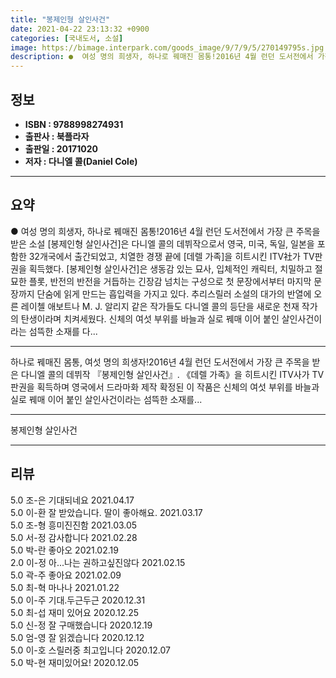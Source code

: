 ```yaml
---
title: "봉제인형 살인사건"
date: 2021-04-22 23:13:32 +0900
categories: [국내도서, 소설]
image: https://bimage.interpark.com/goods_image/9/7/9/5/270149795s.jpg
description: ●  여성 명의 희생자, 하나로 꿰매진 몸통!2016년 4월 런던 도서전에서 가장 큰 주목을 받은 소설 [봉제인형 살인사건]은 다니엘 콜의 데뷔작으로서 영국, 미국, 독일, 일본을 포함한 32개국에서 출간되었고, 치열한 경쟁 끝에 [데렐 가족]을 히트시킨 ITV社가 TV판권을 획득했다. [봉제인형 살인사
---
```


## **정보**

- **ISBN : 9788998274931**
- **출판사 : 북플라자**
- **출판일 : 20171020**
- **저자 : 다니엘 콜(Daniel Cole)**

------



## **요약**

●  여성 명의 희생자, 하나로 꿰매진 몸통!2016년 4월 런던 도서전에서 가장 큰 주목을 받은 소설 [봉제인형 살인사건]은 다니엘 콜의 데뷔작으로서 영국, 미국, 독일, 일본을 포함한 32개국에서 출간되었고, 치열한 경쟁 끝에 [데렐 가족]을 히트시킨 ITV社가 TV판권을 획득했다. [봉제인형 살인사건]은 생동감 있는 묘사, 입체적인 캐릭터, 치밀하고 절묘한 플롯, 반전의 반전을 거듭하는 긴장감 넘치는 구성으로 첫 문장에서부터 마지막 문장까지 단숨에 읽게 만드는 흡입력을 가지고 있다. 추리스릴러 소설의 대가의 반열에 오른 레이첼 애보트나 M. J. 알리지 같은 작가들도 다니엘 콜의 등단을 새로운 천재 작가의 탄생이라며 치켜세웠다. 신체의 여섯 부위를 바늘과 실로 꿰매 이어 붙인 살인사건이라는 섬뜩한 소재를 다...

------

하나로 꿰매진 몸통, 여섯 명의 희생자!2016년 4월 런던 도서전에서 가장 큰 주목을 받은 다니엘 콜의 데뷔작 『봉제인형 살인사건』. 《데렐 가족》을 히트시킨 ITV사가 TV판권을 획득하며 영국에서 드라마화 제작 확정된 이 작품은 신체의 여섯 부위를 바늘과 실로 꿰매 이어 붙인 살인사건이라는 섬뜩한 소재를... 

------


봉제인형 살인사건 

------


## **리뷰** 

5.0 조-은 기대되네요  2021.04.17 <br/>5.0 이-환 잘 받았습니다. 딸이 좋아해요. 2021.03.17 <br/>5.0 조-형 흥미진진함 2021.03.05 <br/>5.0 서-정 감사합니다 2021.02.28 <br/>5.0 박-란 좋아오 2021.02.19 <br/>2.0 이-정 아...나는 권하고싶진않다 2021.02.15 <br/>5.0 곽-주 좋아요 2021.02.09 <br/>5.0 최-혁 마나나 2021.01.22 <br/>5.0 이-주 기대.두근두근 2020.12.31 <br/>5.0 최-섭 재미 있어요 2020.12.25 <br/>5.0 신-정 잘 구매했습니다  2020.12.19 <br/>5.0 엄-영 잘 읽겠습니다  2020.12.12 <br/>5.0 이-호 스릴러중 최고입니다 2020.12.07 <br/>5.0 박-현 재미있어요!  2020.12.05 <br/>